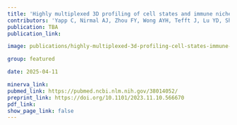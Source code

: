 ```yaml
---
title: 'Highly multiplexed 3D profiling of cell states and immune niches in human tumours.'
contributors: 'Yapp C, Nirmal AJ, Zhou FY, Wong AYH, Tefft J, Lu YD, Shang Z, Maliga Z, Montero Llopis P, Murphy GF, Lian C, Danuser G, Santagata S, Sorger PK. (2025).'
publication: TBA
publication_link: 

image: publications/highly-multiplexed-3d-profiling-cell-states-immune-niches-in-human-tumours.png

group: featured

date: 2025-04-11

minerva_link:
pubmed_link: https://pubmed.ncbi.nlm.nih.gov/38014052/
preprint_link: https://doi.org/10.1101/2023.11.10.566670
pdf_link:
show_page_link: false
---
```

